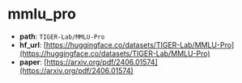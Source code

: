 
# mmlu_pro
+ **path**: `TIGER-Lab/MMLU-Pro`  
+ **hf_url**: [https://huggingface.co/datasets/TIGER-Lab/MMLU-Pro](https://huggingface.co/datasets/TIGER-Lab/MMLU-Pro)  
+ **paper**: [https://arxiv.org/pdf/2406.01574](https://arxiv.org/pdf/2406.01574)  
